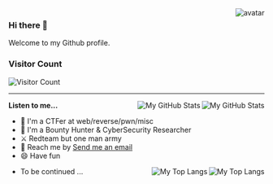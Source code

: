 <img src="https://avatars.githubusercontent.com/u/9390207?s=150&v=4" align="right" alt="avatar" />

### Hi there 👋

Welcome to my Github profile.

### Visitor Count
![Visitor Count](https://profile-counter.glitch.me/tardis07/count.svg)

---

<!-- light mode -->
<a href="https://github.com/tardis07#gh-light-mode-only">
<img src="https://github-readme-stats.vercel.app/api?username=tardis07&show_icons=true&theme=default&hide_border=true&hide_title=true#gh-light-mode-only" align="right" alt="My GitHub Stats" />
</a>
<!-- dark mode -->
<a href="https://github.com/tardis07#gh-dark-mode-only">
<img src="https://github-readme-stats.vercel.app/api?username=tardis07&show_icons=true&theme=dracula&hide_border=true&hide_title=true#gh-dark-mode-only" align="right" alt="My GitHub Stats" />
</a>

**Listen to me...**

- 🚩 I'm a CTFer at web/reverse/pwn/misc
- 🎯 I'm a Bounty Hunter & CyberSecurity Researcher
- ⚔️ Redteam but one man army
- 📩 Reach me by [Send me an email](mailto:milktea@vmoe.info)
- 😄 Have fun

<!-- light mode -->
<a href="https://github.com/tardis07#gh-light-mode-only">
<img align="right" src="https://github-readme-stats.vercel.app/api/top-langs?username=tardis07&show_icons=true&locale=en&layout=compact&theme=default&hide_border=true#gh-light-mode-only" alt="My Top Langs" />
</a>
<!-- dark mode -->
<a href="https://github.com/tardis07#gh-dark-mode-only">
<img align="right" src="https://github-readme-stats.vercel.app/api/top-langs?username=tardis07&show_icons=true&locale=en&layout=compact&theme=dracula&hide_border=true#gh-dark-mode-only" alt="My Top Langs" />
</a>

- To be continued ...
